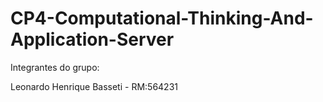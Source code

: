 # CP4-Computational-Thinking-And-Application-Server

Integrantes do grupo:

Leonardo Henrique Basseti - RM:564231
